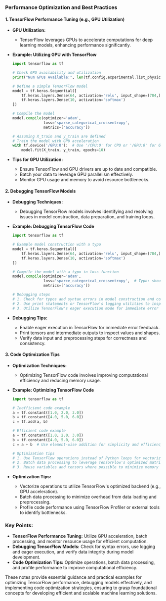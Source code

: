 ### Performance Optimization and Best Practices

#### 1. TensorFlow Performance Tuning (e.g., GPU Utilization)

- **GPU Utilization:**
  - TensorFlow leverages GPUs to accelerate computations for deep learning models, enhancing performance significantly.

- **Example: Utilizing GPU with TensorFlow**

  ```python
  import tensorflow as tf
  
  # Check GPU availability and utilization
  print("Num GPUs Available:", len(tf.config.experimental.list_physical_devices('GPU')))
  
  # Define a simple TensorFlow model
  model = tf.keras.Sequential([
      tf.keras.layers.Dense(64, activation='relu', input_shape=(784,)),
      tf.keras.layers.Dense(10, activation='softmax')
  ])
  
  # Compile the model
  model.compile(optimizer='adam',
                loss='sparse_categorical_crossentropy',
                metrics=['accuracy'])
  
  # Assuming X_train and y_train are defined
  # Train the model with GPU acceleration
  with tf.device('/GPU:0'):  # Use '/CPU:0' for CPU or '/GPU:0' for GPU
      model.fit(X_train, y_train, epochs=10)
  ```

- **Tips for GPU Utilization:**
  - Ensure TensorFlow and GPU drivers are up to date and compatible.
  - Batch your data to leverage GPU parallelism effectively.
  - Monitor GPU usage and memory to avoid resource bottlenecks.

#### 2. Debugging TensorFlow Models

- **Debugging Techniques:**
  - Debugging TensorFlow models involves identifying and resolving issues in model construction, data preparation, and training loops.

- **Example: Debugging TensorFlow Code**

  ```python
  import tensorflow as tf
  
  # Example model construction with a typo
  model = tf.keras.Sequential([
      tf.keras.layers.Dense(64, activation='relu', input_shape=(784,)),
      tf.keras.layers.Dense(10, activation='softmax')
  ])
  
  # Compile the model with a typo in loss function
  model.compile(optimizer='adam',
                loss='sparce_categorical_crossentropy',  # Typo: should be 'sparse_categorical_crossentropy'
                metrics=['accuracy'])
  
  # Debugging steps
  # 1. Check for typos and syntax errors in model construction and compilation.
  # 2. Use print statements or TensorFlow's logging utilities to inspect tensors and operations.
  # 3. Utilize TensorFlow's eager execution mode for immediate error feedback.
  ```

- **Debugging Tips:**
  - Enable eager execution in TensorFlow for immediate error feedback.
  - Print tensors and intermediate outputs to inspect values and shapes.
  - Verify data input and preprocessing steps for correctness and consistency.

#### 3. Code Optimization Tips

- **Optimization Techniques:**
  - Optimizing TensorFlow code involves improving computational efficiency and reducing memory usage.

- **Example: Optimizing TensorFlow Code**

  ```python
  import tensorflow as tf
  
  # Inefficient code example
  a = tf.constant([1.0, 2.0, 3.0])
  b = tf.constant([4.0, 5.0, 6.0])
  c = tf.add(a, b)
  
  # Efficient code example
  a = tf.constant([1.0, 2.0, 3.0])
  b = tf.constant([4.0, 5.0, 6.0])
  c = a + b  # Use element-wise addition for simplicity and efficiency
  
  # Optimization tips
  # 1. Use TensorFlow operations instead of Python loops for vectorized computations.
  # 2. Batch data processing to leverage TensorFlow's optimized matrix operations.
  # 3. Reuse variables and tensors where possible to minimize memory allocation.
  ```

- **Optimization Tips:**
  - Vectorize operations to utilize TensorFlow's optimized backend (e.g., GPU acceleration).
  - Batch data processing to minimize overhead from data loading and preprocessing.
  - Profile code performance using TensorFlow Profiler or external tools to identify bottlenecks.

### Key Points:
- **TensorFlow Performance Tuning:** Utilize GPU acceleration, batch processing, and monitor resource usage for efficient computation.
- **Debugging TensorFlow Models:** Check for syntax errors, use logging and eager execution, and verify data integrity during model development.
- **Code Optimization Tips:** Optimize operations, batch data processing, and profile performance to improve computational efficiency.

These notes provide essential guidance and practical examples for optimizing TensorFlow performance, debugging models effectively, and implementing code optimization strategies, ensuring to grasp foundational concepts for developing efficient and scalable machine learning solutions.